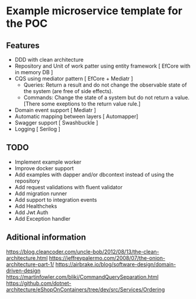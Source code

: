 # Example microservice template for the POC

## Features

- DDD with clean architecture
- Repository and Unit of work patter using entity framework [ EfCore with in memory DB ]
- CQS using mediator pattern [ EfCore + Mediatr ]
	- Queries: Return a result and do not change the observable state of the system (are free of side effects).
	- Commands: Change the state of a system but do not return a value. [There some exeptions to the return value rule.]
- Domain event support [ Mediatr ]
- Automatic mapping between layers [ Automapper]
- Swagger support [ Swashbuckle ]
- Logging [ Serilog ]

## TODO
- Implement example worker
- Improve docker support
- Add examples with dapper and/or dbcontext instead of using the repository
- Add request validations with fluent validator
- Add migration runner
- Add support to integration events
- Add Healthcheks
- Add Jwt Auth
- Add Exception handler

## Aditional information

https://blog.cleancoder.com/uncle-bob/2012/08/13/the-clean-architecture.html
https://jeffreypalermo.com/2008/07/the-onion-architecture-part-1/
https://airbrake.io/blog/software-design/domain-driven-design
https://martinfowler.com/bliki/CommandQuerySeparation.html
https://github.com/dotnet-architecture/eShopOnContainers/tree/dev/src/Services/Ordering